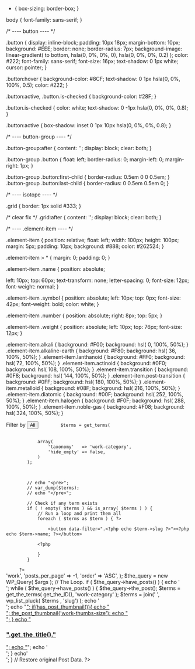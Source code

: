 

<!-- -------css here---- -->
* { box-sizing: border-box; }

body {
  font-family: sans-serif;
}

/* ---- button ---- */

.button {
  display: inline-block;
  padding: 10px 18px;
  margin-bottom: 10px;
  background: #EEE;
  border: none;
  border-radius: 7px;
  background-image: linear-gradient( to bottom, hsla(0, 0%, 0%, 0), hsla(0, 0%, 0%, 0.2) );
  color: #222;
  font-family: sans-serif;
  font-size: 16px;
  text-shadow: 0 1px white;
  cursor: pointer;
}

.button:hover {
  background-color: #8CF;
  text-shadow: 0 1px hsla(0, 0%, 100%, 0.5);
  color: #222;
}

.button:active,
.button.is-checked {
  background-color: #28F;
}

.button.is-checked {
  color: white;
  text-shadow: 0 -1px hsla(0, 0%, 0%, 0.8);
}

.button:active {
  box-shadow: inset 0 1px 10px hsla(0, 0%, 0%, 0.8);
}

/* ---- button-group ---- */

.button-group:after {
  content: '';
  display: block;
  clear: both;
}

.button-group .button {
  float: left;
  border-radius: 0;
  margin-left: 0;
  margin-right: 1px;
}

.button-group .button:first-child { border-radius: 0.5em 0 0 0.5em; }
.button-group .button:last-child { border-radius: 0 0.5em 0.5em 0; }

/* ---- isotope ---- */

.grid {
  border: 1px solid #333;
}

/* clear fix */
.grid:after {
  content: '';
  display: block;
  clear: both;
}

/* ---- .element-item ---- */

.element-item {
  position: relative;
  float: left;
  width: 100px;
  height: 100px;
  margin: 5px;
  padding: 10px;
  background: #888;
  color: #262524;
}

.element-item > * {
  margin: 0;
  padding: 0;
}

.element-item .name {
  position: absolute;

  left: 10px;
  top: 60px;
  text-transform: none;
  letter-spacing: 0;
  font-size: 12px;
  font-weight: normal;
}

.element-item .symbol {
  position: absolute;
  left: 10px;
  top: 0px;
  font-size: 42px;
  font-weight: bold;
  color: white;
}

.element-item .number {
  position: absolute;
  right: 8px;
  top: 5px;
}

.element-item .weight {
  position: absolute;
  left: 10px;
  top: 76px;
  font-size: 12px;
}

.element-item.alkali          { background: #F00; background: hsl(   0, 100%, 50%); }
.element-item.alkaline-earth  { background: #F80; background: hsl(  36, 100%, 50%); }
.element-item.lanthanoid      { background: #FF0; background: hsl(  72, 100%, 50%); }
.element-item.actinoid        { background: #0F0; background: hsl( 108, 100%, 50%); }
.element-item.transition      { background: #0F8; background: hsl( 144, 100%, 50%); }
.element-item.post-transition { background: #0FF; background: hsl( 180, 100%, 50%); }
.element-item.metalloid       { background: #08F; background: hsl( 216, 100%, 50%); }
.element-item.diatomic        { background: #00F; background: hsl( 252, 100%, 50%); }
.element-item.halogen         { background: #F0F; background: hsl( 288, 100%, 50%); }
.element-item.noble-gas       { background: #F08; background: hsl( 324, 100%, 50%); }

<!-- -------css here---- -->






<?php

if (!defined('ABSPATH')) die();

add_image_size( 'work-thumbs-size', 400, 230, true );

function divi_child_theme_enqueue_styles() {

    wp_enqueue_style( 'parent-style', get_template_directory_uri() . '/style.css' );

    wp_enqueue_script( 'imagesloaded.pkgd.min-js',  '//unpkg.com/imagesloaded@5/imagesloaded.pkgd.min.js', array ( 'jquery' ));

    wp_enqueue_script( 'isotope-js',  '//npmcdn.com/isotope-layout@3/dist/isotope.pkgd.js', array ( 'jquery' ));
    
    wp_enqueue_script( 'main-js', get_stylesheet_directory_uri() . '/js/main.js', array ( 'jquery' ), 1.1, true);

}

add_action( 'wp_enqueue_scripts', 'divi_child_theme_enqueue_styles' );


//Year

function func_year( $atts ) {

 return date("Y");

}
add_shortcode( 'year','func_year' );

// ------------our works---

function project_shortcode_callback_func_our_works( $atts = array(), $content = '' ) {

ob_start(); ?>
<script type="text/javascript">
    jQuery(document).ready(function($){
// init Isotope
var $grid = $('.grid').isotope({
  itemSelector: '.element-item',
  layoutMode: 'fitRows',
    fitRows:{
    equalheight:true
  }
});


// layout Isotope after each image loads
$grid.imagesLoaded().progress( function() {
  $grid.isotope('layout');

});


// bind filter button click
$('.filters-button-group').on( 'click', 'button', function() {
  var filterValue = $( this ).attr('data-filter');

  $grid.isotope({ filter: filterValue });
});

// change is-checked class on buttons
$('.button-group').each( function( i, buttonGroup ) {
  var $buttonGroup = $( buttonGroup );
  $buttonGroup.on( 'click', 'button', function() {
    $buttonGroup.find('.is-checked').removeClass('is-checked');
    $( this ).addClass('is-checked');
  });
});

});
</script>

<div class="button-group filters-button-group">
<span>Filter by</span>
  <button class="button is-checked" data-filter="*"> All</button>
        <?php

            $terms = get_terms(


                array(
                    'taxonomy'   => 'work-category',
                    'hide_empty' => false,
                )
            );



            // echo "<pre>";
            // var_dump($terms); 
            // echo "</pre>";

            // Check if any term exists
            if ( ! empty( $terms ) && is_array( $terms ) ) {
                // Run a loop and print them all
                foreach ( $terms as $term ) { ?>

                    <button data-filter=".<?php echo $term->slug ?>"><?php echo $term->name; ?></button>

                <?php

                }
            } 

         ?>
</div>


<?php 

// The Query.

$args = array(
'post_type' => 'work',
'posts_per_page' => -1,
'order'     => 'ASC',

);


$the_query = new WP_Query( $args );

// The Loop.
if ( $the_query->have_posts() ) {
    echo '<div class="grid grid-project">';
    while ( $the_query->have_posts() ) {
        $the_query->the_post();
                    $terms = get_the_terms( get_the_ID(), 'work-category' );
            $terms = join(' ', wp_list_pluck( $terms , 'slug') );

        echo '<div class="element-item single-project '.$terms.'">';

            echo "<a href='".get_the_permalink()."'>";

                if(has_post_thumbnail()){
                    echo "<div class='img-area'>";
                        the_post_thumbnail('work-thumbs-size');
                    echo "</div>";
                }
                echo "<h3 class='work-title'>".get_the_title()."</h3>";

            echo "</a>";

            
        echo '</div>';
    }
    
    echo'</div>';

} 
// Restore original Post Data.
?>
<?php
return ob_get_clean();

    
}
add_shortcode( 'our_work', 'project_shortcode_callback_func_our_works' );
